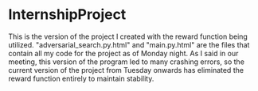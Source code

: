 # InternshipProject

This is the version of the project I created with the reward function being utilized.  "adversarial_search.py.html" and "main.py.html" are the files that contain all my code for the project as of Monday night. As I said in our meeting, this version of the program led to many crashing errors, so the current version of the project from Tuesday onwards has eliminated the reward function entirely to maintain stability.
